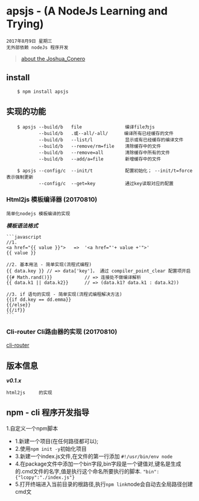# apsjs - (A NodeJs Learning and Trying)
>
    2017年8月9日 星期三
    无外部依赖 nodeJs 程序开发

> [about the Joshua_Conero](https://www.conero.cn)
## install
```
    $ npm install apsjs
```
## 实现的功能
```
    $ apsjs --build/b   file                编译file为js
            --build/b   .或--all/-all/      编译所有已经缓存的文件
            --build/b   --list/l            显示或有已经缓存的编译文件
            --build/b   --remove/rm=file    清除缓存中的文件
            --build/b   --remove=all        清除缓存中所有的文件
            --build/b   --add/a=file        新增缓存中的文件

    $ apsjs --config/c  --init/t            配置初始化； --init/t=force 表示强制更新
            --config/c  --get=key           通过key读取对应的配置
```

### Html2js 模板编译器 (20170810)

    简单化nodejs 模板编译的实现


***模板语法格式***

    ```javascript    
    //1.
    <a href="{{ value }}">   =>  '<a href="'+ value +'">'
    {{ value }}

    //2. 基本用法 - 简单实现(流程式编程)
    {{ data.key }} // => data['key']， 通过 compiler_point_clear 配置项开启
    {{# Math.rand()}}            // => 连接处不做编译解析
    {{ data.k1 || data.k2}}      // => (data.k1? data.k1 : data.k2))

    //3. if 语句的实现 - 简单实现(流程式编程解决方法)
    {{if dd.key == dd.emma}}
    {{/else}}
    {{/if}}
    ```
### Cli-router Cli路由器的实现 (20170810)
[cli-router](./node_modules/cli-router)

## 版本信息
***v0.1.x***

    html2js     的实现

## npm - cli 程序开发指导

1.自定义一个npm脚本
 - 1.新建一个项目(在任何路径都可以);
 - 2.使用`npm init -y`初始化项目
 - 3.新建一个index.js文件,在文件的第一行添加 `#!/usr/bin/env node`
 - 4.在package文件中添加一个bin字段,bin字段是一个键值对,键名是生成的.cmd文件的名字,值是执行这个命名所要执行的脚本.
`"bin":{"lcopy":"./index.js"}`
 - 5.打开终端进入当前目录的根路径,执行`npm link`node会自动去全局路径创建cmd文   